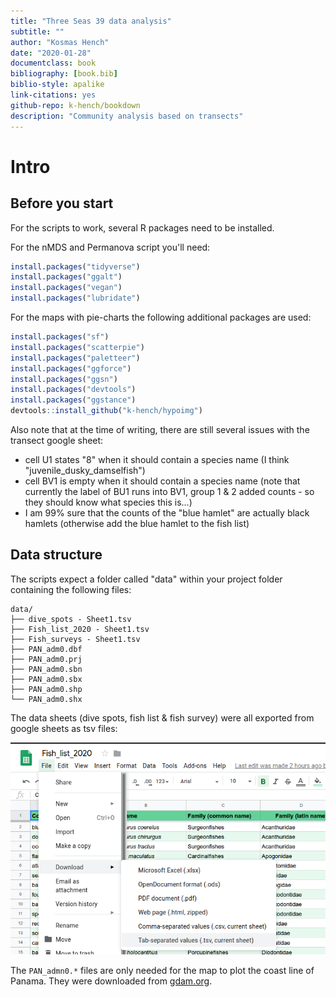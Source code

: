 ```yaml
---
title: "Three Seas 39 data analysis"
subtitle: ""
author: "Kosmas Hench"
date: "2020-01-28"
documentclass: book
bibliography: [book.bib]
biblio-style: apalike
link-citations: yes
github-repo: k-hench/bookdown
description: "Community analysis based on transects"
---
```




# Intro

## Before you start

For the scripts to work, several R packages need to be installed.

For the nMDS and Permanova script you'll need:


```r
install.packages("tidyverse")
install.packages("ggalt")
install.packages("vegan")
install.packages("lubridate")
```

For the maps with pie-charts the following additional packages are used:


```r
install.packages("sf")
install.packages("scatterpie")
install.packages("paletteer")
install.packages("ggforce")
install.packages("ggsn")
install.packages("devtools")
install.packages("ggstance")
devtools::install_github("k-hench/hypoimg")

```

Also note that at the time of writing, there are still several issues with the transect google sheet:

- cell U1 states "8" when it should contain a species name (I think "juvenile_dusky_damselfish")
- cell BV1 is empty when it should contain a species name (note that currently the label of BU1 runs into BV1, group 1 & 2 added counts - so they should know what species this is...)
- I am 99% sure that the counts of the "blue hamlet" are actually black hamlets (otherwise add the blue hamlet to the fish list)

## Data structure

The scripts expect a folder called "data" within your project folder containing the following files:

```
data/
├── dive_spots - Sheet1.tsv
├── Fish_list_2020 - Sheet1.tsv
├── Fish_surveys - Sheet1.tsv
├── PAN_adm0.dbf
├── PAN_adm0.prj
├── PAN_adm0.sbn
├── PAN_adm0.sbx
├── PAN_adm0.shp
└── PAN_adm0.shx 
```

The data sheets (dive spots, fish list & fish survey) were all exported from google sheets as tsv files:

![](img/export_data.png)

The `PAN_admn0.*` files are only needed for the map to plot the coast line of Panama.
They were downloaded from [gdam.org](https://www.gadm.org/download_country_v3.html).
